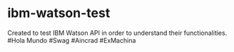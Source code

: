 # ibm-watson-test
Created to test IBM Watson API in order to understand their functionalities.
#Hola Mundo #Swag #Aincrad #ExMachina
